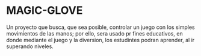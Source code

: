 # MAGIC-GLOVE
 Un proyecto que busca, que sea posible, controlar un juego con los simples movimientos de las manos;  por ello, sera usado pr fines educativos, en donde mediante el juego y la diversion, los estudintes podran aprender, al ir superando niveles.
